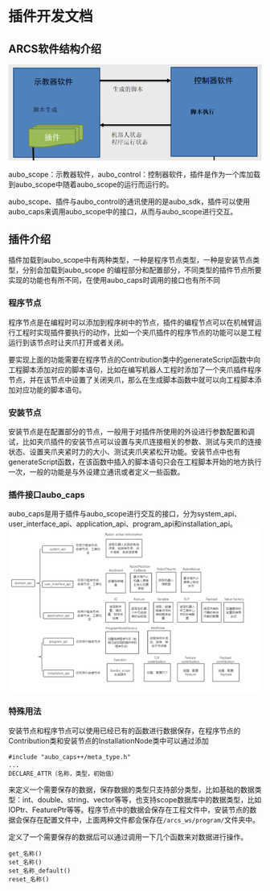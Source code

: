 # 插件开发文档

## ARCS软件结构介绍

![image-20240118140116020](../pics/image-20240118140116020.png)  

aubo_scope：示教器软件，aubo_control：控制器软件，插件是作为一个库加载到aubo_scope中随着aubo_scope的运行而运行的。  

aubo_scope、插件与aubo_control的通讯使用的是aubo_sdk，插件可以使用aubo_caps来调用aubo_scope中的接口，从而与aubo_scope进行交互。  

## 插件介绍

插件加载到aubo_scope中有两种类型，一种是程序节点类型，一种是安装节点类型，分别会加载到aubo_scope 的编程部分和配置部分，不同类型的插件节点所要实现的功能也有所不同，在使用aubo_caps时调用的接口也有所不同  

### 程序节点

程序节点是在编程时可以添加到程序树中的节点，插件的编程节点可以在机械臂运行工程时实现插件要执行的动作，比如一个夹爪插件的程序节点的功能可以是工程运行到该节点时让夹爪打开或者关闭。  

要实现上面的功能需要在程序节点的Contribution类中的generateScript函数中向工程脚本添加对应的脚本语句，比如在编写机器人工程时添加了一个夹爪插件程序节点，并在该节点中设置了关闭夹爪，那么在生成脚本函数中就可以向工程脚本添加对应功能的脚本语句。

### 安装节点

安装节点是在配置部分的节点，一般用于对插件所使用的外设进行参数配置和调试，比如夹爪插件的安装节点可以设置与夹爪连接相关的参数、测试与夹爪的连接状态、设置夹爪夹紧时力的大小、测试夹爪夹紧松开功能。安装节点中也有generateScript函数，在该函数中插入的脚本语句只会在工程脚本开始的地方执行一次，一般的功能是与外设建立通讯或者定义一些函数。

### 插件接口aubo_caps

aubo_caps是用于插件与aubo_scope进行交互的接口，分为system_api、user_interface_api、application_api、program_api和installation_api。  
![图片1](../pics/pic1.png)  

### 特殊用法

安装节点和程序节点可以使用已经已有的函数进行数据保存，在程序节点的Contribution类和安装节点的InstallationNode类中可以通过添加 

```
#include "aubo_caps++/meta_type.h" 
...
DECLARE_ATTR（名称，类型，初始值）
```
来定义一个需要保存的数据，保存数据的类型只支持部分类型，比如基础的数据类型：int、double、string、vector<string>等等，也支持scope数据库中的数据类型，比如IOPtr、FeaturePtr等等。程序节点中的数据会保存在工程文件中，安装节点的数据会保存在配置文件中，上面两种文件都会保存在```/arcs_ws/program/```文件夹中。

定义了一个需要保存的数据后可以通过调用一下几个函数来对数据进行操作。

```
get_名称()
set_名称()
set_名称_default()
reset_名称()
```

